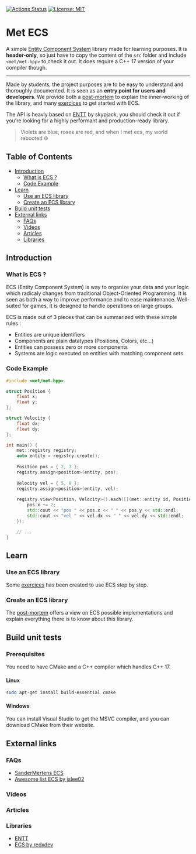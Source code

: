 [![Actions Status](https://github.com/guillaume-haerinck/met-ecs/workflows/unit%20test/badge.svg)](https://github.com/guillaume-haerinck/met-ecs/actions)
[![License: MIT](https://img.shields.io/badge/License-MIT-yellow.svg)](https://opensource.org/licenses/MIT)

# Met ECS

A simple [Entity Component System](#what-is-ecs-) library made for learning purposes. It is **header-only**, so just have to copy the content of the `src` folder and include `<met/met.hpp>` to check it out. It does require a C++ 17 version of your compiler though.

---

Made by students, the project purposes are to be easy to understand and thoroughly documented. It is seen as an **entry point for users and developers**. We provide both a [post-mortem](docs/README.md) to explain the inner-working of the library, and many [exercices](learn/README.md) to get started with ECS.

The API is heavly based on [ENTT](https://github.com/skypjack/entt) by skypjack, you should check it out if you're looking for a highly performant and production-ready library.

> Violets are blue, roses are red, and when I met ecs, my world rebooted 🌐

## Table of Contents

* [Introduction](#introduction)
	* [What is ECS ?](#what-is-ecs-)
    * [Code Example](#code-example)
* [Learn](#learn)
    * [Use an ECS library](#use-an-ecs-library)
    * [Create an ECS library](#create-an-ecs-library)
* [Build unit tests](#build-unit-tests)
* [External links](#external-links)
    * [FAQs](#faqs)
    * [Videos](#videos)
    * [Articles](#articles)
    * [Libraries](#libraries)

## Introduction

### What is ECS ?

ECS (Entity Component System) is way to organize your data and your logic which radicaly changes from traditional Object-Oriented Programming. It is seen as both a way to improve performance and to ease maintenance. Well-suited for games, it is designed to handle operations on large groups.

ECS is made out of 3 pieces that can be summarized with these simple rules :

- Entities are unique identifiers
- Components are plain datatypes (Positions, Colors, etc...)
- Entities can possess zero or more components
- Systems are logic executed on entities with matching component sets

### Code Example

```C++
#include <met/met.hpp>

struct Position {
    float x;
    float y;
};

struct Velocity {
    float dx;
    float dy;
};

int main() {
    met::registry registry;
    auto entity = registry.create();
    
    Position pos = { 2, 3 };
    registry.assign<position>(entity, pos);
    
    Velocity vel = { 5, 8 };
    registry.assign<position>(entity, vel);
    
    registry.view<Position, Velocity>().each([](met::entity id, Position& pos, Velocity& vel) {
        pos.x += 2;
        std::cout << "pos " << pos.x << " " << pos.y << std::endl;
        std::cout << "vel " << vel.dx << " " << vel.dy << std::endl;
    });

    // ...
}
```

## Learn

### Use an ECS library

Some [exercices](learn/README.md) has been created to use ECS step by step.

### Create an ECS library

The [post-mortem](docs/README.md) offers a view on ECS possible implementations and explain everything there is to know about this library.

## Build unit tests

### Prerequisites

You need to have CMake and a C++ compiler which handles C++ 17.

#### Linux

```bash
sudo apt-get install build-essential cmake
```

#### Windows

You can install Visual Studio to get the MSVC compiler, and you can download CMake from their website.

## External links

### FAQs

- [SanderMertens ECS](https://github.com/SanderMertens/ecs-faq)
- [Awesome list ECS by jslee02](https://github.com/jslee02/awesome-entity-component-system)

### Videos

### Articles

### Libraries

- [ENTT](https://github.com/skypjack/entt)
- [ECS by redxdev](https://github.com/redxdev/ECS)

